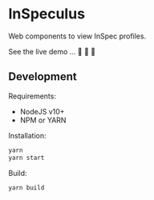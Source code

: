 # InSpeculus

Web components to view InSpec profiles.

See the live demo ... 🚧 🚧 🚧


## Development

Requirements:

- NodeJS v10+
- NPM or YARN

Installation:

```bash
yarn
yarn start
```

Build:

```bash
yarn build
```


